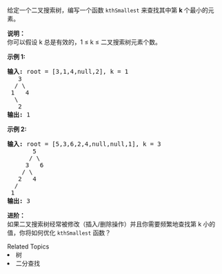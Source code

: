 <p>给定一个二叉搜索树，编写一个函数&nbsp;<code>kthSmallest</code>&nbsp;来查找其中第&nbsp;<strong>k&nbsp;</strong>个最小的元素。</p>

<p><strong>说明：</strong><br>
你可以假设 k 总是有效的，1 &le; k &le; 二叉搜索树元素个数。</p>

<p><strong>示例 1:</strong></p>

<pre><strong>输入:</strong> root = [3,1,4,null,2], k = 1
   3
  / \
 1   4
  \
&nbsp;  2
<strong>输出:</strong> 1</pre>

<p><strong>示例 2:</strong></p>

<pre><strong>输入:</strong> root = [5,3,6,2,4,null,null,1], k = 3
       5
      / \
     3   6
    / \
   2   4
  /
 1
<strong>输出:</strong> 3</pre>

<p><strong>进阶：</strong><br>
如果二叉搜索树经常被修改（插入/删除操作）并且你需要频繁地查找第 k 小的值，你将如何优化&nbsp;<code>kthSmallest</code>&nbsp;函数？</p>
<div><div>Related Topics</div><div><li>树</li><li>二分查找</li></div></div>